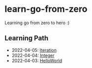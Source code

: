 # learn-go-from-zero
Learning go from zero to hero :)

## Learning Path

* 2022-04-05: [Iteration](./03-iteration)
* 2022-04-04: [Integer](./02-integer)
* 2022-04-03: [HelloWorld](./01-helloworld)
